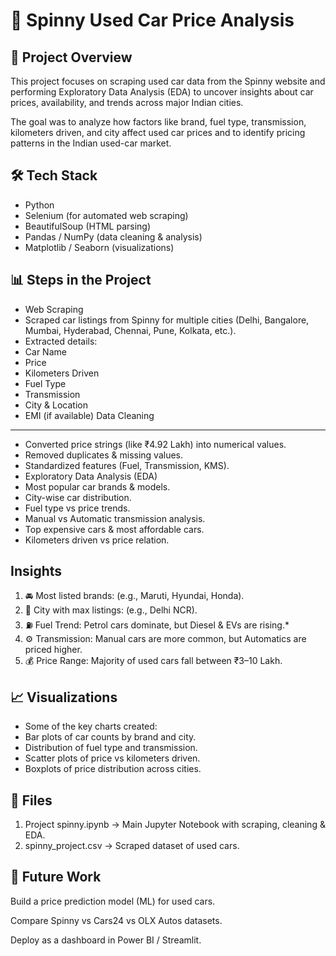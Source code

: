 # 🚗 Spinny Used Car Price Analysis
📌 Project Overview
--------------------------------------
This project focuses on scraping used car data from the Spinny website and performing Exploratory Data Analysis (EDA) to uncover insights about car prices, availability, and trends across major Indian cities.

The goal was to analyze how factors like brand, fuel type, transmission, kilometers driven, and city affect used car prices and to identify pricing patterns in the Indian used-car market.

🛠️ Tech Stack
--------------------------------
- Python
- Selenium (for automated web scraping)
- BeautifulSoup (HTML parsing)
- Pandas / NumPy (data cleaning & analysis)
- Matplotlib / Seaborn (visualizations)

📊 Steps in the Project
--------------------------------
* Web Scraping
* Scraped car listings from Spinny for multiple cities (Delhi, Bangalore, Mumbai, Hyderabad, Chennai, Pune, Kolkata, etc.).
* Extracted details:
* Car Name
* Price
* Kilometers Driven
* Fuel Type
* Transmission
* City & Location
* EMI (if available)
Data Cleaning
-------------------
- Converted price strings (like ₹4.92 Lakh) into numerical values.
- Removed duplicates & missing values.
- Standardized features (Fuel, Transmission, KMS).
- Exploratory Data Analysis (EDA)
- Most popular car brands & models.
- City-wise car distribution.
- Fuel type vs price trends.
- Manual vs Automatic transmission analysis.
- Top expensive cars & most affordable cars.
- Kilometers driven vs price relation.

Insights
--------------------
1. 🚘 Most listed brands: (e.g., Maruti, Hyundai, Honda).
2. 📍 City with max listings: (e.g., Delhi NCR).
3. ⛽ Fuel Trend: Petrol cars dominate, but Diesel & EVs are rising.*
4. ⚙️ Transmission: Manual cars are more common, but Automatics are priced higher.
5. 💰 Price Range: Majority of used cars fall between ₹3–10 Lakh.

📈 Visualizations
----------------------
- Some of the key charts created:
- Bar plots of car counts by brand and city.
- Distribution of fuel type and transmission.
- Scatter plots of price vs kilometers driven.
- Boxplots of price distribution across cities.

📂 Files
----------------------
1. Project spinny.ipynb → Main Jupyter Notebook with scraping, cleaning & EDA.
2. spinny_project.csv → Scraped dataset of used cars.

🚀 Future Work
-----------------------

Build a price prediction model (ML) for used cars.

Compare Spinny vs Cars24 vs OLX Autos datasets.

Deploy as a dashboard in Power BI / Streamlit.
